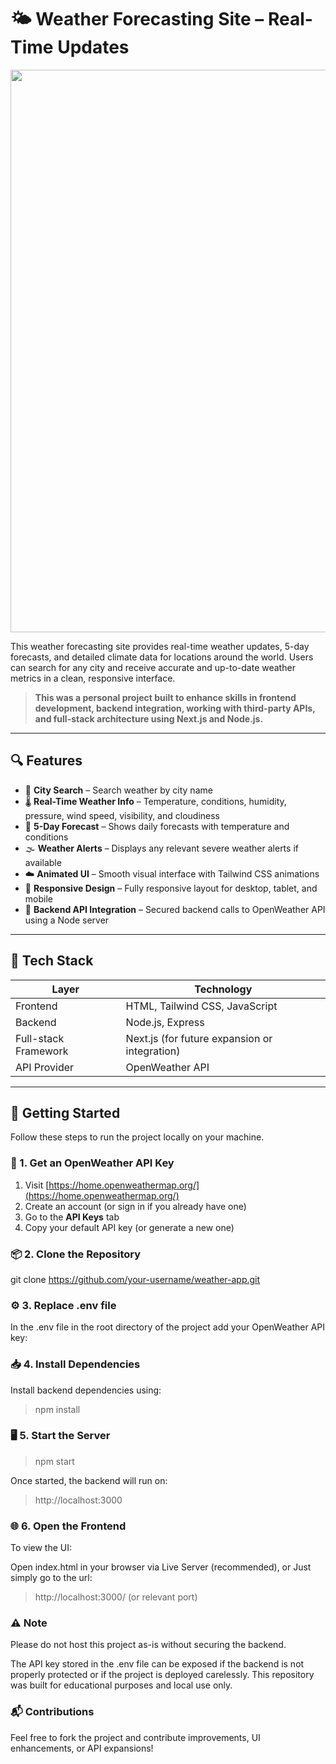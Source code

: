 # 🌤️ Weather Forecasting Site – Real-Time Updates

<p align="center">
<img src="https://i.postimg.cc/Njh3LmHH/image.png" width=900>
</p>

This weather forecasting site provides real-time weather updates, 5-day forecasts, and detailed climate data for locations around the world. Users can search for any city and receive accurate and up-to-date weather metrics in a clean, responsive interface.

> **This was a personal project built to enhance skills in frontend development, backend integration, working with third-party APIs, and full-stack architecture using Next.js and Node.js.**

---

## 🔍 Features

- 🔎 **City Search** – Search weather by city name
- 🌡️ **Real-Time Weather Info** – Temperature, conditions, humidity, pressure, wind speed, visibility, and cloudiness
- 📅 **5-Day Forecast** – Shows daily forecasts with temperature and conditions
- 🌫️ **Weather Alerts** – Displays any relevant severe weather alerts if available
- ☁️ **Animated UI** – Smooth visual interface with Tailwind CSS animations
- 📱 **Responsive Design** – Fully responsive layout for desktop, tablet, and mobile
- 🔐 **Backend API Integration** – Secured backend calls to OpenWeather API using a Node server

---

## 🧰 Tech Stack

| Layer        | Technology       |
|--------------|------------------|
| Frontend     | HTML, Tailwind CSS, JavaScript |
| Backend      | Node.js, Express |
| Full-stack Framework | Next.js (for future expansion or integration) |
| API Provider | OpenWeather API  |

---

## 🚀 Getting Started

Follow these steps to run the project locally on your machine.

### 🔑 1. Get an OpenWeather API Key
1. Visit [https://home.openweathermap.org/](https://home.openweathermap.org/)
2. Create an account (or sign in if you already have one)
3. Go to the **API Keys** tab
4. Copy your default API key (or generate a new one)

### 📦 2. Clone the Repository

git clone https://github.com/your-username/weather-app.git

### ⚙️ 3. Replace .env file
In the .env file in the root directory of the project add your OpenWeather API key:

### 📥 4. Install Dependencies
Install backend dependencies using:

> npm install

### 🖥️ 5. Start the Server

> npm start

Once started, the backend will run on:

> http://localhost:3000

### 🌐 6. Open the Frontend
To view the UI:

Open index.html in your browser via Live Server (recommended), or
Just simply go to the url:

> http://localhost:3000/ (or relevant port)

### ⚠️ Note
Please do not host this project as-is without securing the backend.

The API key stored in the .env file can be exposed if the backend is not properly protected or if the project is deployed carelessly. This repository was built for educational purposes and local use only.

### 📬 Contributions
Feel free to fork the project and contribute improvements, UI enhancements, or API expansions!

